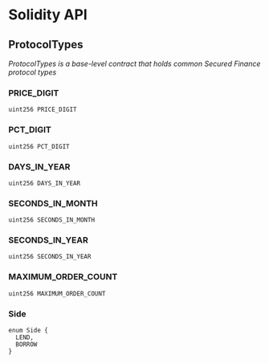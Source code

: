 # Solidity API

## ProtocolTypes

_ProtocolTypes is a base-level contract that holds common Secured Finance protocol types_

### PRICE_DIGIT

```solidity
uint256 PRICE_DIGIT
```

### PCT_DIGIT

```solidity
uint256 PCT_DIGIT
```

### DAYS_IN_YEAR

```solidity
uint256 DAYS_IN_YEAR
```

### SECONDS_IN_MONTH

```solidity
uint256 SECONDS_IN_MONTH
```

### SECONDS_IN_YEAR

```solidity
uint256 SECONDS_IN_YEAR
```

### MAXIMUM_ORDER_COUNT

```solidity
uint256 MAXIMUM_ORDER_COUNT
```

### Side

```solidity
enum Side {
  LEND,
  BORROW
}
```

